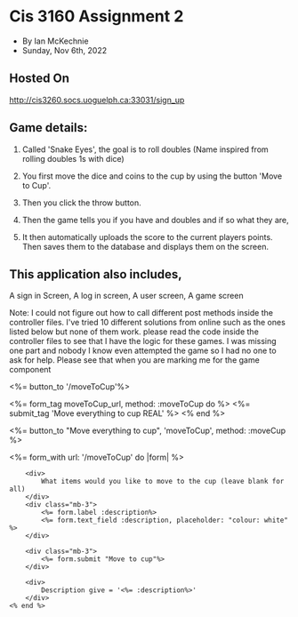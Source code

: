 # Cis 3160 Assignment 2
* By Ian McKechnie
* Sunday, Nov 6th, 2022

## Hosted On
http://cis3260.socs.uoguelph.ca:33031/sign_up

## Game details:
1. Called 'Snake Eyes', the goal is to roll doubles (Name inspired from rolling doubles 1s with dice)

2. You first move the dice and coins to the cup by using the button 'Move to Cup'. 

3. Then you click the throw button.

4. Then the game tells you if you have and doubles and if so what they are,

5. It then automatically uploads the score to the current players points. Then saves them to the database and displays them on the screen.

## This application also includes,
A sign in Screen,
A log in screen,
A user screen,
A game screen


Note:
I could not figure out how to call different post methods inside the
controller files. I've tried 10 different solutions from online such
as the ones listed below but none of them work. please read the code 
inside the controller files to see that I have the logic for these 
games. I was missing one part and nobody I know even attempted the 
game so I had no one to ask for help. Please see that when you are 
marking me for the game component


<%= button_to '/moveToCup'%>

<%= form_tag moveToCup_url, method: :moveToCup do %>
    <%= submit_tag 'Move everything to cup REAL' %>
<% end %>


<%= button_to "Move everything to cup", 'moveToCup', method: :moveCup %>

<div>
    <%= form_with url: '/moveToCup' do |form| %>

        <div>
            What items would you like to move to the cup (leave blank for all)
        </div>
        <div class="mb-3">
            <%= form.label :description%>
            <%= form.text_field :description, placeholder: "colour: white" %>
        </div>

        <div class="mb-3">
            <%= form.submit "Move to cup"%>
        </div>

        <div>
            Description give = '<%= :description%>'
        </div>
    <% end %>
</div>